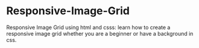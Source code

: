 # Responsive-Image-Grid
Responsive Image Grid using html and csss: learn how to create a responsive image grid whether you are a beginner or have a background in css.
